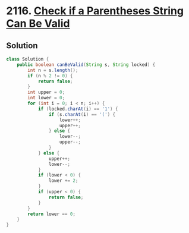 # 2116. [Check if a Parentheses String Can Be Valid](https://leetcode.com/problems/check-if-a-parentheses-string-can-be-valid/description/?envType=daily-question&envId=2025-01-12)

## Solution

```java
class Solution {
    public boolean canBeValid(String s, String locked) {
        int n = s.length();
        if (n % 2 != 0) {
            return false;
        }
        int upper = 0;
        int lower = 0;
        for (int i = 0; i < n; i++) {
            if (locked.charAt(i) == '1') {
                if (s.charAt(i) == '(') {
                    lower++;
                    upper++;
                } else {
                    lower--;
                    upper--;
                }
            } else {
                upper++;
                lower--;
            }
            if (lower < 0) {
                lower += 2;
            }
            if (upper < 0) {
                return false;
            }
        }
        return lower == 0;
    }
}
```
